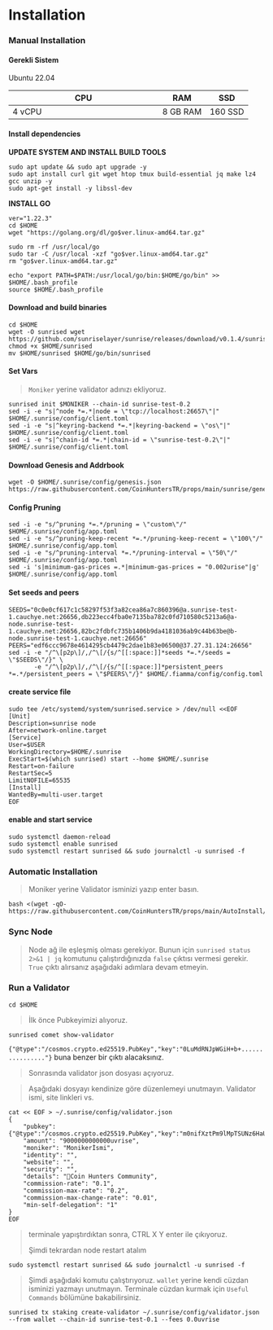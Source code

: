 # Installation

### Manual Installation <a href="#installation" id="installation"></a>

#### Gerekli Sistem <a href="#install-dependencies" id="install-dependencies"></a>

Ubuntu 22.04

<table><thead><tr><th width="279">CPU</th><th>RAM</th><th>SSD</th></tr></thead><tbody><tr><td>4 vCPU</td><td>8 GB RAM</td><td>160 SSD</td></tr></tbody></table>

#### Install dependencies <a href="#install-dependencies" id="install-dependencies"></a>

**UPDATE SYSTEM AND INSTALL BUILD TOOLS**

```
sudo apt update && sudo apt upgrade -y
sudo apt install curl git wget htop tmux build-essential jq make lz4 gcc unzip -y
sudo apt-get install -y libssl-dev
```

**INSTALL GO**

```
ver="1.22.3" 
cd $HOME 
wget "https://golang.org/dl/go$ver.linux-amd64.tar.gz" 

sudo rm -rf /usr/local/go 
sudo tar -C /usr/local -xzf "go$ver.linux-amd64.tar.gz" 
rm "go$ver.linux-amd64.tar.gz"

echo "export PATH=$PATH:/usr/local/go/bin:$HOME/go/bin" >> $HOME/.bash_profile
source $HOME/.bash_profile    
```

#### Download and build binaries <a href="#download-and-build-binaries" id="download-and-build-binaries"></a>

```
cd $HOME
wget -O sunrised wget https://github.com/sunriselayer/sunrise/releases/download/v0.1.4/sunrised
chmod +x $HOME/sunrised
mv $HOME/sunrised $HOME/go/bin/sunrised
```

#### Set Vars

> `Moniker` yerine validator adınızı ekliyoruz.

```
sunrised init $MONIKER --chain-id sunrise-test-0.2
sed -i -e "s|^node *=.*|node = \"tcp://localhost:26657\"|" $HOME/.sunrise/config/client.toml
sed -i -e "s|^keyring-backend *=.*|keyring-backend = \"os\"|" $HOME/.sunrise/config/client.toml
sed -i -e "s|^chain-id *=.*|chain-id = \"sunrise-test-0.2\"|" $HOME/.sunrise/config/client.toml
```

#### Download Genesis and Addrbook

```
wget -O $HOME/.sunrise/config/genesis.json https://raw.githubusercontent.com/CoinHuntersTR/props/main/sunrise/genesis.json
```

#### Config Pruning

```
sed -i -e "s/^pruning *=.*/pruning = \"custom\"/" $HOME/.sunrise/config/app.toml
sed -i -e "s/^pruning-keep-recent *=.*/pruning-keep-recent = \"100\"/" $HOME/.sunrise/config/app.toml
sed -i -e "s/^pruning-interval *=.*/pruning-interval = \"50\"/" $HOME/.sunrise/config/app.toml
sed -i 's|minimum-gas-prices =.*|minimum-gas-prices = "0.002urise"|g' $HOME/.sunrise/config/app.toml
```

#### Set seeds and peers

```
SEEDS="0c0e0cf617c1c58297f53f3a82cea86a7c860396@a.sunrise-test-1.cauchye.net:26656,db223ecc4fba0e7135ba782c0fd710580c5213a6@a-node.sunrise-test-1.cauchye.net:26656,82bc2fdbfc735b1406b9da4181036ab9c44b63be@b-node.sunrise-test-1.cauchye.net:26656"
PEERS="edf6ccc9678e4614295cb4479c2dae1b83e06500@37.27.31.124:26656"
sed -i -e "/^\[p2p\]/,/^\[/{s/^[[:space:]]*seeds *=.*/seeds = \"$SEEDS\"/}" \
       -e "/^\[p2p\]/,/^\[/{s/^[[:space:]]*persistent_peers *=.*/persistent_peers = \"$PEERS\"/}" $HOME/.fiamma/config/config.toml
```

#### create service file

```
sudo tee /etc/systemd/system/sunrised.service > /dev/null <<EOF
[Unit]
Description=sunrise node
After=network-online.target
[Service]
User=$USER
WorkingDirectory=$HOME/.sunrise
ExecStart=$(which sunrised) start --home $HOME/.sunrise
Restart=on-failure
RestartSec=5
LimitNOFILE=65535
[Install]
WantedBy=multi-user.target
EOF
```

#### enable and start service

```
sudo systemctl daemon-reload
sudo systemctl enable sunrised
sudo systemctl restart sunrised && sudo journalctl -u sunrised -f
```

### Automatic Installation <a href="#auto-installation" id="auto-installation"></a>

> Moniker yerine Validator isminizi yazıp enter basın.

```
bash <(wget -qO- https://raw.githubusercontent.com/CoinHuntersTR/props/main/AutoInstall/sunrise.sh)
```

### Sync Node

> Node ağ ile eşleşmiş olması gerekiyor. Bunun için `sunrised status 2>&1 | jq` komutunu çalıştırdığınızda `false` çıktısı vermesi gerekir. `True` çıktı alırsanız aşağıdaki adımlara devam etmeyin.

### Run a Validator

```
cd $HOME
```

> İlk önce Pubkeyimizi alıyoruz.

```
sunrised comet show-validator
```

`{"@type":"/cosmos.crypto.ed25519.PubKey","key":"0LuMdRNJpWGiH+b+................"}` buna benzer bir çıktı alacaksınız.

> Sonrasında validator json dosyası açıyoruz.

> Aşağıdaki dosyayı kendinize göre düzenlemeyi unutmayın. Validator ismi, site linkleri vs.

```
cat << EOF > ~/.sunrise/config/validator.json
{
	"pubkey": {"@type":"/cosmos.crypto.ed25519.PubKey","key":"m0nifXztPm9lMpTSUNz6HaUXK26oJLRAdVqhUZJY/QU="},
	"amount": "9000000000000uvrise",
	"moniker": "Monikerİsmi",
	"identity": "",
	"website": "",
	"security": "",
	"details": "👑Coin Hunters Community",
	"commission-rate": "0.1",
	"commission-max-rate": "0.2",
	"commission-max-change-rate": "0.01",
	"min-self-delegation": "1"
}
EOF
```

> terminale yapıştırdıktan sonra, CTRL X Y enter ile çıkıyoruz.
>
> Şimdi tekrardan node restart atalım

```
sudo systemctl restart sunrised && sudo journalctl -u sunrised -f
```

> Şimdi aşağıdaki komutu çalıştırıyoruz. `wallet` yerine kendi cüzdan isminizi yazmayı unutmayın. Terminale cüzdan kurmak için `Useful Commands` bölümüne bakabilirsiniz.

```
sunrised tx staking create-validator ~/.sunrise/config/validator.json --from wallet --chain-id sunrise-test-0.1 --fees 0.0uvrise
```
